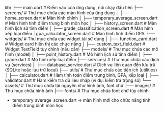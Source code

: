 lib/
├── main.dart                     # Điểm vào của ứng dụng, nơi chạy đầu tiên
├── screens/                       # Thư mục chứa các màn hình của ứng dụng
│   ├── home_screen.dart           # Màn hình chính
│   ├── temporary_average_screen.dart  # Màn hình tính điểm trung bình môn học
│   ├── history_screen.dart        # Màn hình lịch sử tính điểm
│   ├── grade_classification_screen.dart # Màn hình xếp loại điểm
    |   gpa_calculator_screen.dart # Màn hình tính điểm GPA
├── widgets/                       # Thư mục chứa các widget tái sử dụng
│   ├── function_card.dart         # Widget card hiển thị các chức năng
│   ├── custom_text_field.dart     # Widget TextField tùy chỉnh (nếu cần)
├── models/                        # Thư mục chứa các mô hình (model)
│   ├── point_history.dart         # Mô hình lịch sử tính điểm
│   ├── grade.dart                 # Mô hình xếp loại điểm
├── services/                      # Thư mục chứa các dịch vụ (services)
│   ├── database_service.dart      # Dịch vụ liên quan đến lưu trữ (SQLite hoặc lưu trữ local)
├── utils/                         # Thư mục chứa các tiện ích (utilities)
│   ├── calculator.dart            # Hàm tính toán điểm trung bình, GPA, xếp loại
│   ├── validator.dart             # Hàm kiểm tra dữ liệu nhập (ví dụ: kiểm tra trọng số)
└── assets/                        # Thư mục chứa tài nguyên như hình ảnh, font chữ
    ├── images/                    # Thư mục chứa hình ảnh
    ├── fonts/                     # Thư mục chứa font chữ tùy chỉnh








- temporary_average_screen.dart => màn hình mới cho chức năng tính điểm trung bình môn học



